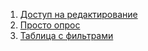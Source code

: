 1. [Доступ на редактирование](https://docs.google.com/forms/d/1ZDOKed0ZlU3G7GcFI0lGLE3jLmiXDCp2YS3HtRICTEs/edit?usp=sharing)
2. [Просто опрос](https://docs.google.com/forms/d/e/1FAIpQLSfKacaDkwA16fIHlkqC-XsEByFLyuPc2MbLs3Q3ujX_oveRlA/viewform?c=0&w=1)
3. [Таблица с фильтрами](https://docs.google.com/spreadsheets/d/1QLfqMX-dK6t9kVOYXpB2il3FfpfNc1kHci5iyJ8efRY/edit#gid=1460430384&fvid=1010171572)

